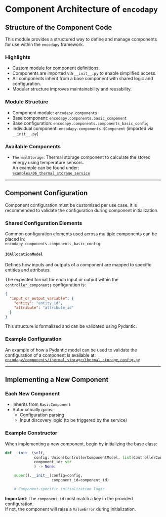 # Component Architecture of `encodapy`

## Structure of the Component Code

This module provides a structured way to define and manage components for use within the `encodapy` framework.

### Highlights

- Custom module for component definitions.
- Components are imported via `__init__.py` to enable simplified access.
- All components inherit from a base component with shared logic and configuration.
- Modular structure improves maintainability and reusability.

### Module Structure

- Component module: `encodapy.components`
- Base component: `encodapy.components.basic_component`
- Base configuration: `encodapy.components.components_basic_config`
- Individual component: `encodapy.components.$Component` (imported via `__init__.py`)

### Available Components

- `ThermalStorage`: Thermal storage component to calculate the stored energy using temperature sensors.  
  An example can be found under:  
  [`examples/06_thermal_storage_service`](../../examples/06_thermal_storage_service/)

---

## Component Configuration

Component configuration must be customized per use case. It is recommended to validate the configuration during component initialization.

### Shared Configuration Elements

Common configuration elements used across multiple components can be placed in:  
`encodapy.components.components_basic_config`

#### `IOAllocationModel`

Defines how inputs and outputs of a component are mapped to specific entities and attributes.

The expected format for each input or output within the `controller_components` configuration is:

```json
{
  "input_or_output_variable": {
    "entity": "entity_id",
    "attribute": "attribute_id"
  }
}
```

This structure is formalized and can be validated using Pydantic.

### Example Configuration

An example of how a Pydantic model can be used to validate the configuration of a component is available at:  
[`encodapy/components/thermal_storage/thermal_storage_config.py`](./thermal_storage/thermal_storage_config.py)

---

## Implementing a New Component

### Each New Component

- Inherits from `BasicComponent`
- Automatically gains:
  - Configuration parsing
  - Input discovery logic (to be triggered by the service)

### Example Constructor

When implementing a new component, begin by initializing the base class:

```python
def __init__(self,
             config: Union[ControllerComponentModel, list[ControllerComponentModel]],
             component_id: str
             ) -> None:

    super().__init__(config=config,
                     component_id=component_id)

    # Component-specific initialization logic
```

**Important**: The `component_id` must match a key in the provided configuration.  
If not, the component will raise a `ValueError` during initialization.